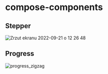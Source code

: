 # compose-components

## Stepper
![Zrzut ekranu 2022-09-21 o 12 26 48](https://user-images.githubusercontent.com/18547201/191482051-b820e89c-347f-48e2-8496-4868a766a59b.png)

## Progress
![progress_zigzag](https://user-images.githubusercontent.com/18547201/191720331-cf4a1dbe-97d3-4c32-8d3b-a5551b2644b8.gif)
